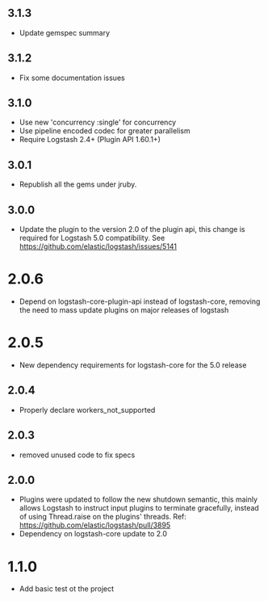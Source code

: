 ## 3.1.3
  - Update gemspec summary

## 3.1.2
  - Fix some documentation issues

## 3.1.0
  - Use new 'concurrency :single' for concurrency
  - Use pipeline encoded codec for greater parallelism
  - Require Logstash 2.4+ (Plugin API 1.60.1+)
## 3.0.1
  - Republish all the gems under jruby.
## 3.0.0
  - Update the plugin to the version 2.0 of the plugin api, this change is required for Logstash 5.0 compatibility. See https://github.com/elastic/logstash/issues/5141
# 2.0.6
  - Depend on logstash-core-plugin-api instead of logstash-core, removing the need to mass update plugins on major releases of logstash
# 2.0.5
  - New dependency requirements for logstash-core for the 5.0 release
## 2.0.4
- Properly declare workers_not_supported

## 2.0.3
 - removed unused code to fix specs

## 2.0.0
 - Plugins were updated to follow the new shutdown semantic, this mainly allows Logstash to instruct input plugins to terminate gracefully,
   instead of using Thread.raise on the plugins' threads. Ref: https://github.com/elastic/logstash/pull/3895
 - Dependency on logstash-core update to 2.0

# 1.1.0
  - Add basic test ot the project
